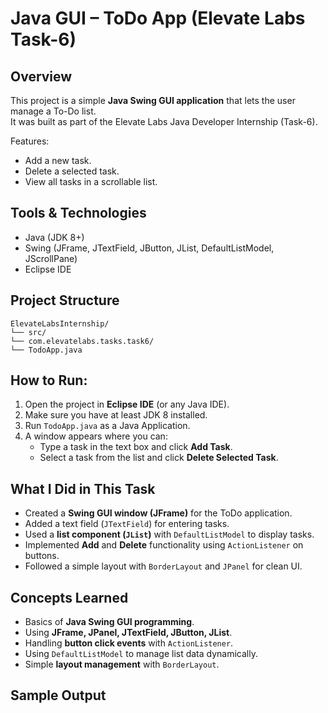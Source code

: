 # Java GUI – ToDo App (Elevate Labs Task-6)

## Overview
This project is a simple **Java Swing GUI application** that lets the user manage a To-Do list.  
It was built as part of the Elevate Labs Java Developer Internship (Task-6).

Features:
- Add a new task.
- Delete a selected task.
- View all tasks in a scrollable list.

## Tools & Technologies
- Java (JDK 8+)
- Swing (JFrame, JTextField, JButton, JList, DefaultListModel, JScrollPane)
- Eclipse IDE

## Project Structure
```
ElevateLabsInternship/
└── src/
└── com.elevatelabs.tasks.task6/
└── TodoApp.java
```


## How to Run:
1. Open the project in **Eclipse IDE** (or any Java IDE).
2. Make sure you have at least JDK 8 installed.
3. Run `TodoApp.java` as a Java Application.
4. A window appears where you can:
   - Type a task in the text box and click **Add Task**.
   - Select a task from the list and click **Delete Selected Task**.

## What I Did in This Task
- Created a **Swing GUI window (JFrame)** for the ToDo application.
- Added a text field (`JTextField`) for entering tasks.
- Used a **list component (`JList`)** with `DefaultListModel` to display tasks.
- Implemented **Add** and **Delete** functionality using `ActionListener` on buttons.
- Followed a simple layout with `BorderLayout` and `JPanel` for clean UI.

## Concepts Learned
- Basics of **Java Swing GUI programming**.
- Using **JFrame, JPanel, JTextField, JButton, JList**.
- Handling **button click events** with `ActionListener`.
- Using `DefaultListModel` to manage list data dynamically.
- Simple **layout management** with `BorderLayout`.

## Sample Output






